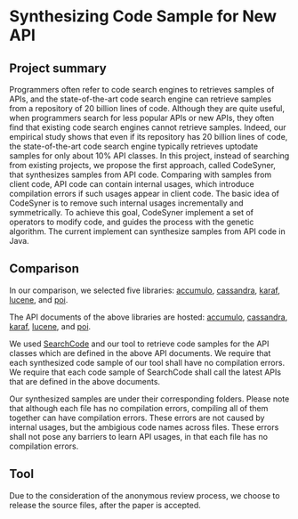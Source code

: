 # Synthesizing Code Sample for New API

## Project summary


Programmers often refer to code search engines to retrieves samples of APIs, and the state-of-the-art code search engine can retrieve samples from a repository of 20 billion lines of code. Although they are quite useful, when programmers search for less popular APIs or new APIs, they often find that existing code search engines cannot retrieve samples. Indeed, our empirical study shows that even if its repository has 20 billion lines of code, the state-of-the-art code search engine typically retrieves uptodate samples for only about 10% API classes. In this project, instead of searching from existing projects, we propose the first approach, called CodeSyner, that synthesizes samples from API code. Comparing with samples from client code, API code can contain internal usages, which introduce compilation errors if such usages appear in client code. The basic idea of CodeSyner is to remove such internal usages incrementally and symmetrically. To achieve this goal, CodeSyner implement a set of operators to modify code, and guides the process with the genetic algorithm. The current implement can synthesize samples from API code in Java.


## Comparison

In our comparison, we selected five libraries: 
[accumulo](https://accumulo.apache.org), [cassandra](https://cassandra.apache.org), [karaf](https://karaf.apache.org), [lucene](https://lucene.apache.org), and [poi](https://poi.apache.org).

The API documents of the above libraries are hosted: [accumulo](https://tinyurl.com/wrxtcag), [cassandra](https://tinyurl.com/s48gayr), [karaf](https://tinyurl.com/yb23bygh), [lucene](https://tinyurl.com/r65nw7q), and [poi](https://tinyurl.com/uzgdlyr).

We used [SearchCode](https://searchcode.com) and our tool to retrieve code samples for the API classes which are defined in the above API documents. 
We require that each synthesized code sample of our tool shall have no compilation errors. We require that each code sample of SearchCode shall call the latest APIs that are defined in the above documents. 

Our synthesized samples are under their corresponding folders. Please note that although each file has no compilation errors, compiling all of them together can have compilation errors. These errors are not caused by internal usages, but the ambigious code names across files. These errors shall not pose any barriers to learn API usages, in that each file has no compilation errors. 


## Tool

Due to the consideration of the anonymous review process, we choose to release the source files, after the paper is accepted.  

